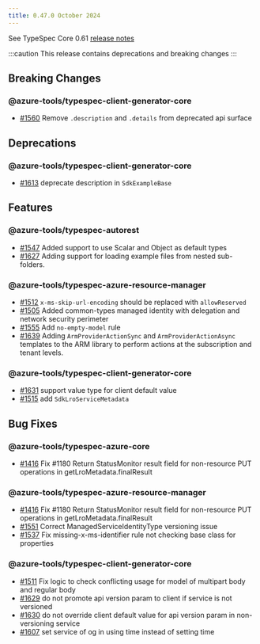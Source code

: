 ```yaml
---
title: 0.47.0 October 2024
---
```


See TypeSpec Core 0.61 [release notes](https://typespec.io/docs/release-notes/release-2024-10-09)

:::caution
This release contains deprecations and breaking changes
:::

## Breaking Changes

### @azure-tools/typespec-client-generator-core

- [#1560](https://github.com/Azure/typespec-azure/pull/1560) Remove `.description` and `.details` from deprecated api surface

## Deprecations

### @azure-tools/typespec-client-generator-core

- [#1613](https://github.com/Azure/typespec-azure/pull/1613) deprecate description in `SdkExampleBase`

## Features

### @azure-tools/typespec-autorest

- [#1547](https://github.com/Azure/typespec-azure/pull/1547) Added support to use Scalar and Object as default types
- [#1627](https://github.com/Azure/typespec-azure/pull/1627) Adding support for loading example files from nested sub-folders.

### @azure-tools/typespec-azure-resource-manager

- [#1512](https://github.com/Azure/typespec-azure/pull/1512) `x-ms-skip-url-encoding` should be replaced with `allowReserved`
- [#1505](https://github.com/Azure/typespec-azure/pull/1505) Added common-types managed identity with delegation and network security perimeter
- [#1555](https://github.com/Azure/typespec-azure/pull/1555) Add `no-empty-model` rule
- [#1639](https://github.com/Azure/typespec-azure/pull/1639) Adding `ArmProviderActionSync` and `ArmProviderActionAsync` templates to the ARM library to perform actions at the subscription and tenant levels.

### @azure-tools/typespec-client-generator-core

- [#1631](https://github.com/Azure/typespec-azure/pull/1631) support value type for client default value
- [#1515](https://github.com/Azure/typespec-azure/pull/1515) add `SdkLroServiceMetadata`

## Bug Fixes

### @azure-tools/typespec-azure-core

- [#1416](https://github.com/Azure/typespec-azure/pull/1416) Fix #1180 Return StatusMonitor result field for non-resource PUT operations in getLroMetadata.finalResult

### @azure-tools/typespec-azure-resource-manager

- [#1416](https://github.com/Azure/typespec-azure/pull/1416) Fix #1180 Return StatusMonitor result field for non-resource PUT operations in getLroMetadata.finalResult
- [#1551](https://github.com/Azure/typespec-azure/pull/1551) Correct ManagedServiceIdentityType versioning issue
- [#1537](https://github.com/Azure/typespec-azure/pull/1537) Fix missing-x-ms-identifier rule not checking base class for properties

### @azure-tools/typespec-client-generator-core

- [#1511](https://github.com/Azure/typespec-azure/pull/1511) Fix logic to check conflicting usage for model of multipart body and regular body
- [#1629](https://github.com/Azure/typespec-azure/pull/1629) do not promote api version param to client if service is not versioned
- [#1630](https://github.com/Azure/typespec-azure/pull/1630) do not override client default value for api version param in non-versioning service
- [#1607](https://github.com/Azure/typespec-azure/pull/1607) set service of og in using time instead of setting time
